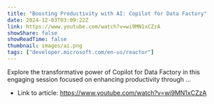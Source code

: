 ```yaml
---
title: "Boosting Productivity with AI: Copilot for Data Factory"
date: 2024-12-03T03:09:22Z
link: https://www.youtube.com/watch?v=wi9MN1xCZzA
showShare: false
showReadTime: false
thumbnail: images/ai.png
tags: ["developer.microsoft.com/en-us/reactor"]
---
```

Explore the transformative power of Copilot for Data Factory in this engaging session focused on enhancing productivity through ...

- Link to article: https://www.youtube.com/watch?v=wi9MN1xCZzA